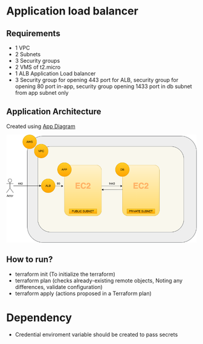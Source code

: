 # Application load balancer 
## Requirements
- 1  VPC
- 2  Subnets
- 3  Security groups
- 2  VMS of t2.micro
- 1  ALB Application Load balancer
- 3  Security group for opening 443 port for ALB,   security group for opening 80 port in-app, security group opening 1433 port in db subnet from app subnet only

## Application Architecture

Created using [App Diagram](https://app.diagrams.net/)
<div align="center">  
  <img alt="Application Architechture" src="./image/ALB.png"/>
</div>

## How to run?
- terraform init  (To initialize the terraform)
- terraform plan  (checks already-existing remote objects, Noting any differences, validate configuration)
- terraform apply (actions proposed in a Terraform plan)

# Dependency
- Credential enviroment variable should be created to pass secrets

